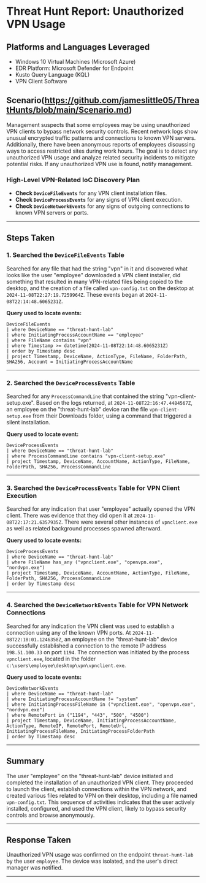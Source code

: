 # Threat Hunt Report: Unauthorized VPN Usage

## Platforms and Languages Leveraged
- Windows 10 Virtual Machines (Microsoft Azure)
- EDR Platform: Microsoft Defender for Endpoint
- Kusto Query Language (KQL)
- VPN Client Software

## Scenario(https://github.com/jameslittle05/ThreatHunts/blob/main/Scenario.md)

Management suspects that some employees may be using unauthorized VPN clients to bypass network security controls. Recent network logs show unusual encrypted traffic patterns and connections to known VPN servers. Additionally, there have been anonymous reports of employees discussing ways to access restricted sites during work hours. The goal is to detect any unauthorized VPN usage and analyze related security incidents to mitigate potential risks. If any unauthorized VPN use is found, notify management.

### High-Level VPN-Related IoC Discovery Plan

- **Check `DeviceFileEvents`** for any VPN client installation files.
- **Check `DeviceProcessEvents`** for any signs of VPN client execution.
- **Check `DeviceNetworkEvents`** for any signs of outgoing connections to known VPN servers or ports.

---

## Steps Taken

### 1. Searched the `DeviceFileEvents` Table

Searched for any file that had the string "vpn" in it and discovered what looks like the user "employee" downloaded a VPN client installer, did something that resulted in many VPN-related files being copied to the desktop, and the creation of a file called `vpn-config.txt` on the desktop at `2024-11-08T22:27:19.7259964Z`. These events began at `2024-11-08T22:14:48.6065231Z`.

**Query used to locate events:**

```kql
DeviceFileEvents  
| where DeviceName == "threat-hunt-lab"  
| where InitiatingProcessAccountName == "employee"  
| where FileName contains "vpn"  
| where Timestamp >= datetime(2024-11-08T22:14:48.6065231Z)  
| order by Timestamp desc  
| project Timestamp, DeviceName, ActionType, FileName, FolderPath, SHA256, Account = InitiatingProcessAccountName
```

---

### 2. Searched the `DeviceProcessEvents` Table

Searched for any `ProcessCommandLine` that contained the string "vpn-client-setup.exe". Based on the logs returned, at `2024-11-08T22:16:47.4484567Z`, an employee on the "threat-hunt-lab" device ran the file `vpn-client-setup.exe` from their Downloads folder, using a command that triggered a silent installation.

**Query used to locate event:**

```kql
DeviceProcessEvents  
| where DeviceName == "threat-hunt-lab"  
| where ProcessCommandLine contains "vpn-client-setup.exe"  
| project Timestamp, DeviceName, AccountName, ActionType, FileName, FolderPath, SHA256, ProcessCommandLine
```

---

### 3. Searched the `DeviceProcessEvents` Table for VPN Client Execution

Searched for any indication that user "employee" actually opened the VPN client. There was evidence that they did open it at `2024-11-08T22:17:21.6357935Z`. There were several other instances of `vpnclient.exe` as well as related background processes spawned afterward.

**Query used to locate events:**

```kql
DeviceProcessEvents  
| where DeviceName == "threat-hunt-lab"  
| where FileName has_any ("vpnclient.exe", "openvpn.exe", "nordvpn.exe")  
| project Timestamp, DeviceName, AccountName, ActionType, FileName, FolderPath, SHA256, ProcessCommandLine  
| order by Timestamp desc
```

---

### 4. Searched the `DeviceNetworkEvents` Table for VPN Network Connections

Searched for any indication the VPN client was used to establish a connection using any of the known VPN ports. At `2024-11-08T22:18:01.1246358Z`, an employee on the "threat-hunt-lab" device successfully established a connection to the remote IP address `198.51.100.33` on port `1194`. The connection was initiated by the process `vpnclient.exe`, located in the folder `c:\users\employee\desktop\vpn\vpnclient.exe`.

**Query used to locate events:**

```kql
DeviceNetworkEvents  
| where DeviceName == "threat-hunt-lab"  
| where InitiatingProcessAccountName != "system"  
| where InitiatingProcessFileName in ("vpnclient.exe", "openvpn.exe", "nordvpn.exe")  
| where RemotePort in ("1194", "443", "500", "4500")  
| project Timestamp, DeviceName, InitiatingProcessAccountName, ActionType, RemoteIP, RemotePort, RemoteUrl, InitiatingProcessFileName, InitiatingProcessFolderPath  
| order by Timestamp desc
```

---

## Summary

The user "employee" on the "threat-hunt-lab" device initiated and completed the installation of an unauthorized VPN client. They proceeded to launch the client, establish connections within the VPN network, and created various files related to VPN on their desktop, including a file named `vpn-config.txt`. This sequence of activities indicates that the user actively installed, configured, and used the VPN client, likely to bypass security controls and browse anonymously.

---

## Response Taken

Unauthorized VPN usage was confirmed on the endpoint `threat-hunt-lab` by the user `employee`. The device was isolated, and the user's direct manager was notified.

---


